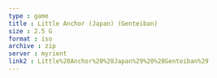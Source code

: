```yaml
---
type : game
title : Little Anchor (Japan) (Genteiban)
size : 2.5 G
format : iso
archive : zip
server : myrient
link2 : Little%20Anchor%20%28Japan%29%20%28Genteiban%29
---
```

